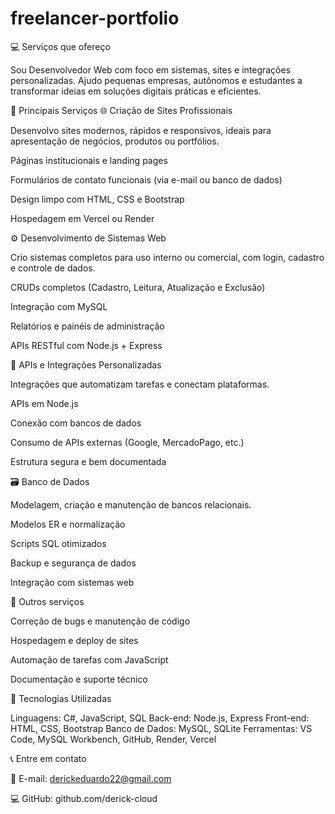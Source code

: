 # freelancer-portfolio
💻 Serviços que ofereço

Sou Desenvolvedor Web com foco em sistemas, sites e integrações personalizadas.
Ajudo pequenas empresas, autônomos e estudantes a transformar ideias em soluções digitais práticas e eficientes.

🚀 Principais Serviços
🌐 Criação de Sites Profissionais

Desenvolvo sites modernos, rápidos e responsivos, ideais para apresentação de negócios, produtos ou portfólios.

Páginas institucionais e landing pages

Formulários de contato funcionais (via e-mail ou banco de dados)

Design limpo com HTML, CSS e Bootstrap

Hospedagem em Vercel ou Render

⚙️ Desenvolvimento de Sistemas Web

Crio sistemas completos para uso interno ou comercial, com login, cadastro e controle de dados.

CRUDs completos (Cadastro, Leitura, Atualização e Exclusão)

Integração com MySQL

Relatórios e painéis de administração

APIs RESTful com Node.js + Express

🧠 APIs e Integrações Personalizadas

Integrações que automatizam tarefas e conectam plataformas.

APIs em Node.js

Conexão com bancos de dados

Consumo de APIs externas (Google, MercadoPago, etc.)

Estrutura segura e bem documentada

🗃️ Banco de Dados

Modelagem, criação e manutenção de bancos relacionais.

Modelos ER e normalização

Scripts SQL otimizados

Backup e segurança de dados

Integração com sistemas web

🧰 Outros serviços

Correção de bugs e manutenção de código

Hospedagem e deploy de sites

Automação de tarefas com JavaScript

Documentação e suporte técnico

🔧 Tecnologias Utilizadas

Linguagens: C#, JavaScript, SQL
Back-end: Node.js, Express
Front-end: HTML, CSS, Bootstrap
Banco de Dados: MySQL, SQLite
Ferramentas: VS Code, MySQL Workbench, GitHub, Render, Vercel

📞 Entre em contato

📧 E-mail: derickeduardo22@gmail.com

💻 GitHub: github.com/derick-cloud
